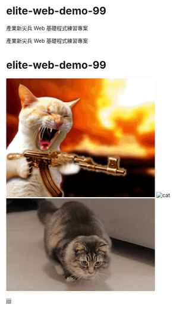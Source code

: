 # elite-web-demo-99

產業新尖兵 Web 基礎程式練習專案

產業新尖兵 Web 基礎程式練習專案

# elite-web-demo-99

![cat3](./cat3.gif)
![cat](https://i.imgur.com/MSslHtf.gif)
![cat2](./cat2.gif)

jjjj
